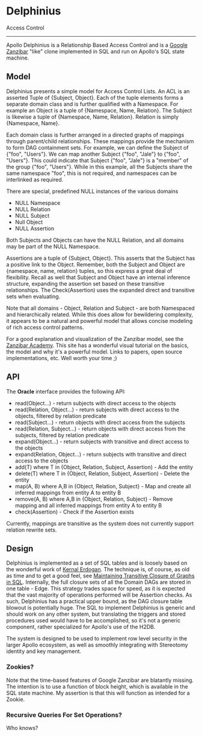 # Delphinius

Access Control
____
Apollo Delphinius is a Relationship Based Access Control and is
a [Google Zanzibar](https://research.google/pubs/pub48190/) "like" clone implemented in SQL and run on Apollo's SQL
state machine.

## Model

Delphinius presents a simple model for Access Control Lists. An ACL is an asserted Tuple of {Subject, Object}.
Each of the tuple elements forms a separate domain class and is further qualified with a Namespace. For example
an Object is a tuple of {Namespace, Name, Relation}. The Subject is likewise a tuple of {Namespace, Name, Relation}.
Relation is simply {Namespace, Name}.

Each domain class is further arranged in a directed graphs of mappings through parent/child relationships. These
mappings
provide the mechanism to form DAG containment sets. For example, we can define the Subject of {"foo", "Users"}. We can
map another Subject {"foo", "Jale"} to {"foo", "Users"}. This could indicate that Subject {"foo", "Jale"} is a "member"
of the group {"foo", "Users"}. While in this example, all the Subjects share the same namespace "foo", this is not
required, and namespaces can be interlinked as required.

There are special, predefined NULL instances of the various domains

* NULL Namespace
* NULL Relation
* NULL Subject
* Null Object
* NULL Assertion

Both Subjects and Objects can have the NULL Relation, and all domains may be part of the NULL Namespace.

Assertions are a tuple of {Subject, Object}. This asserts that the Subject has a positive link to the Object. Remember,
both the Subject and Object are {namespace, name, relation} tuples, so this express a great deal of flexibility. Recall
as well that Subject and Object have an internal inference structure, expanding the assertion set based on these
transitive relationships. The Check(Assertion) uses the expanded direct and transitive sets when evaluating.

Note that all domains - Object, Relation and Subject - are both Namespaced and hierarchically related. While this does
allow for bewildering complexity, it appears to be a natural and powerful model that allows concise modeling of rich
access control patterns.

For a good explanation and visualization of the Zanzibar model, see the [Zanzibar Academy](https://zanzibar.academy).
This site has a wonderful visual tutorial on the basics, the model and why it's a powerful model. Links to papers, open
source implementations, etc. Well worth your time ;)

## API

The  __Oracle__  interface provides the following API:

* read(Object...) - return subjects with direct access to the objects
* read(Relation, Object...) - return subjects with direct access to the objects, filtered by relation predicate
* read(Subject...) - return objects with direct access from the subjects
* read(Relation, Subject...) - return objects with direct access from the subjects, filtered by relation predicate
* expand(Object...) - return subjects with transitive and direct access to the objects
* expand(Relation, Object...) - return subjects with transitive and direct access to the objects
* add(T) where T in {Object, Relation, Subject, Assertion) - Add the entity
* delete(T) where T in {Object, Relation, Subject, Assertion) - Delete the entity
* map(A, B) where A,B in {Object, Relation, Subject} - Map and create all inferred mappings from entity A to entity B
* remove(A, B) where A,B in {Object, Relation, Subject} - Remove mapping and all inferred mappings from entity A to
  entity B
* check(Assertion) - Check if the Assertion exists

Currently, mappings are transitive as the system does not currently support relation rewrite sets.

## Design

Delphinius is implemented as a set of SQL tables and is loosely based on the wonderful work
of [Kernal Erdogan](https://www.codeproject.com/Articles/30380/A-Fairly-Capable-Authorization-Sub-System-with-Row). The
technique is, of course, as old as time and to get a good feel,
see [Maintaining Transitive Closure of Graphs in SQL](https://homepages.inf.ed.ac.uk/libkin/papers/tc-sql.pdf).
Internally, the full closure sets of all the Domain DAGs are stored in one table - Edge. This strategy trades space for
speed, as it is expected that the vast majority of operations performed will be Assertion checks. As such, Delphinius
has a practical upper bound, as the DAG closure table blowout is potentially huge. The SQL to implement Delphinius is
generic and should work on any other system, but translating the triggers and stored procedures used would have to be
accomplished, so it's not a generic component, rather specialized for Apollo's use of the H2DB.

The system is designed to be used to implement row level security in the larger Apollo ecosystem, as well as smoothly
integrating with Stereotomy identity and key management.

### Zookies?

Note that the time-based features of Google Zanzibar are blatantly missing. The intention is to use a function of block
height, which is available in the SQL state machine. My assertion is that this will function as intended for a Zookie.

### Recursive Queries For Set Operations?

Who knows?
